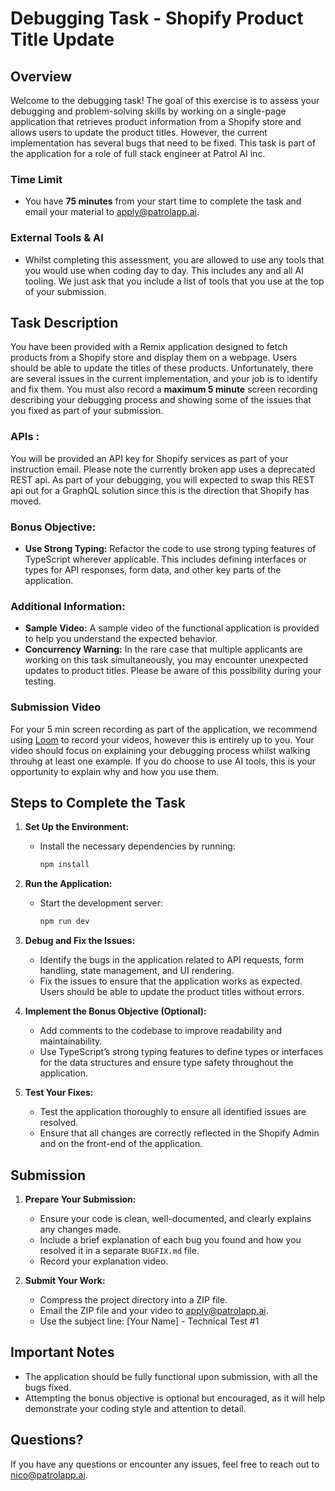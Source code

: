 # Debugging Task - Shopify Product Title Update

## Overview

Welcome to the debugging task! The goal of this exercise is to assess your debugging and problem-solving skills by working on a single-page application that retrieves product information from a Shopify store and allows users to update the product titles. However, the current implementation has several bugs that need to be fixed.
This task is part of the application for a role of full stack engineer at Patrol AI inc.

### Time Limit

- You have **75 minutes** from your start time to complete the task and email your material to apply@patrolapp.ai. 

### External Tools & AI

- Whilst completing this assessment, you are allowed to use any tools that you would use when coding day to day. This includes any and all AI tooling. We just ask that you include a list of tools that you use at the top of your submission.

## Task Description

You have been provided with a Remix application designed to fetch products from a Shopify store and display them on a webpage. Users should be able to update the titles of these products. Unfortunately, there are several issues in the current implementation, and your job is to identify and fix them. You must also record a **maximum 5 minute** screen recording describing your debugging process and showing some of the issues that you fixed as part of your submission.

### APIs :

You will be provided an API key for Shopify services as part of your instruction email. Please note the currently broken app uses a deprecated REST api. As part of your debugging, you will expected to swap this REST api out for a GraphQL solution since this is the direction that Shopify has moved.  

### Bonus Objective:
- **Use Strong Typing:** Refactor the code to use strong typing features of TypeScript wherever applicable. This includes defining interfaces or types for API responses, form data, and other key parts of the application.

### Additional Information:
- **Sample Video:** A sample video of the functional application is provided to help you understand the expected behavior.
- **Concurrency Warning:** In the rare case that multiple applicants are working on this task simultaneously, you may encounter unexpected updates to product titles. Please be aware of this possibility during your testing.

### Submission Video

For your 5 min screen recording as part of the application, we recommend using <a href="https://www.loom.com/">Loom</a> to record your videos, however this is entirely up to you. 
Your video should focus on explaining your debugging process whilst walking throuhg at least one example. If you do choose to use AI tools, this is your opportunity to explain why and how you use them.  

## Steps to Complete the Task

1. **Set Up the Environment:**
   - Install the necessary dependencies by running:
     ```bash
     npm install
     ```

2. **Run the Application:**
   - Start the development server:
     ```bash
     npm run dev
     ```

3. **Debug and Fix the Issues:**
   - Identify the bugs in the application related to API requests, form handling, state management, and UI rendering.
   - Fix the issues to ensure that the application works as expected. Users should be able to update the product titles without errors.

4. **Implement the Bonus Objective (Optional):**
   - Add comments to the codebase to improve readability and maintainability.
   - Use TypeScript’s strong typing features to define types or interfaces for the data structures and ensure type safety throughout the application.

5. **Test Your Fixes:**
   - Test the application thoroughly to ensure all identified issues are resolved.
   - Ensure that all changes are correctly reflected in the Shopify Admin and on the front-end of the application.

## Submission

1. **Prepare Your Submission:**
   - Ensure your code is clean, well-documented, and clearly explains any changes made.
   - Include a brief explanation of each bug you found and how you resolved it in a separate `BUGFIX.md` file.
   - Record your explanation video. 

2. **Submit Your Work:**
   - Compress the project directory into a ZIP file.
   - Email the ZIP file and your video to apply@patrolapp.ai.
   - Use the subject line: [Your Name] - Technical Test #1

## Important Notes

- The application should be fully functional upon submission, with all the bugs fixed.
- Attempting the bonus objective is optional but encouraged, as it will help demonstrate your coding style and attention to detail.

## Questions?

If you have any questions or encounter any issues, feel free to reach out to nico@patrolapp.ai.
